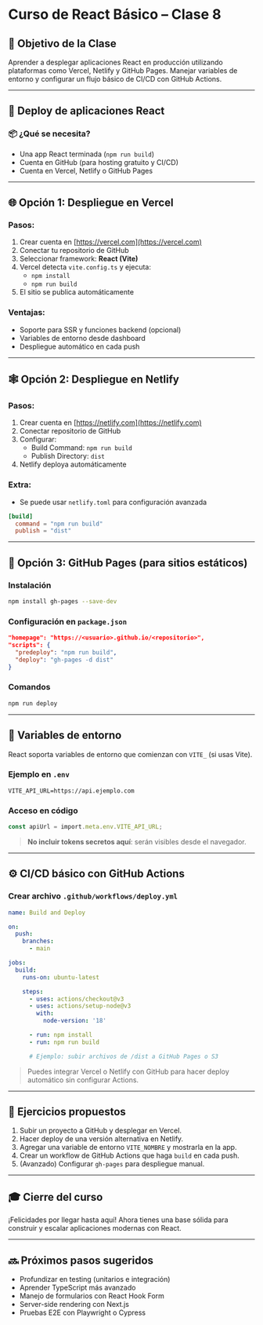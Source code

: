 
# Curso de React Básico – Clase 8

## 🎯 Objetivo de la Clase

Aprender a desplegar aplicaciones React en producción utilizando plataformas como Vercel, Netlify y GitHub Pages. Manejar variables de entorno y configurar un flujo básico de CI/CD con GitHub Actions.

---

## 🚀 Deploy de aplicaciones React

### 📦 ¿Qué se necesita?

- Una app React terminada (`npm run build`)
- Cuenta en GitHub (para hosting gratuito y CI/CD)
- Cuenta en Vercel, Netlify o GitHub Pages

---

## 🌐 Opción 1: Despliegue en **Vercel**

### Pasos:

1. Crear cuenta en [https://vercel.com](https://vercel.com)
2. Conectar tu repositorio de GitHub
3. Seleccionar framework: **React (Vite)**
4. Vercel detecta `vite.config.ts` y ejecuta:
   - `npm install`
   - `npm run build`
5. El sitio se publica automáticamente

### Ventajas:

- Soporte para SSR y funciones backend (opcional)
- Variables de entorno desde dashboard
- Despliegue automático en cada push

---

## 🕸️ Opción 2: Despliegue en **Netlify**

### Pasos:

1. Crear cuenta en [https://netlify.com](https://netlify.com)
2. Conectar repositorio de GitHub
3. Configurar:
   - Build Command: `npm run build`
   - Publish Directory: `dist`
4. Netlify deploya automáticamente

### Extra:

- Se puede usar `netlify.toml` para configuración avanzada

```toml
[build]
  command = "npm run build"
  publish = "dist"
```

---

## 📜 Opción 3: GitHub Pages (para sitios estáticos)

### Instalación

```bash
npm install gh-pages --save-dev
```

### Configuración en `package.json`

```json
"homepage": "https://<usuario>.github.io/<repositorio>",
"scripts": {
  "predeploy": "npm run build",
  "deploy": "gh-pages -d dist"
}
```

### Comandos

```bash
npm run deploy
```

---

## 🔐 Variables de entorno

React soporta variables de entorno que comienzan con `VITE_` (si usas Vite).

### Ejemplo en `.env`

```
VITE_API_URL=https://api.ejemplo.com
```

### Acceso en código

```ts
const apiUrl = import.meta.env.VITE_API_URL;
```

> **No incluir tokens secretos aquí**: serán visibles desde el navegador.

---

## ⚙️ CI/CD básico con GitHub Actions

### Crear archivo `.github/workflows/deploy.yml`

```yaml
name: Build and Deploy

on:
  push:
    branches:
      - main

jobs:
  build:
    runs-on: ubuntu-latest

    steps:
      - uses: actions/checkout@v3
      - uses: actions/setup-node@v3
        with:
          node-version: '18'

      - run: npm install
      - run: npm run build

      # Ejemplo: subir archivos de /dist a GitHub Pages o S3
```

> Puedes integrar Vercel o Netlify con GitHub para hacer deploy automático sin configurar Actions.

---

## 🧪 Ejercicios propuestos

1. Subir un proyecto a GitHub y desplegar en Vercel.
2. Hacer deploy de una versión alternativa en Netlify.
3. Agregar una variable de entorno `VITE_NOMBRE` y mostrarla en la app.
4. Crear un workflow de GitHub Actions que haga `build` en cada push.
5. (Avanzado) Configurar `gh-pages` para despliegue manual.

---

## 🎓 Cierre del curso

¡Felicidades por llegar hasta aquí! Ahora tienes una base sólida para construir y escalar aplicaciones modernas con React.

---

## 🔜 Próximos pasos sugeridos

- Profundizar en testing (unitarios e integración)
- Aprender TypeScript más avanzado
- Manejo de formularios con React Hook Form
- Server-side rendering con Next.js
- Pruebas E2E con Playwright o Cypress
